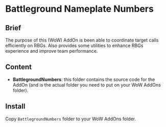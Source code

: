 # Battleground Nameplate Numbers

## Brief

The purpose of this (WoW) AddOn is been able to coordinate target calls efficiently on RBGs. Also provides some utilities to enhance RBGs experience and improve team performance.

## Content

* __BattlegroundNumbers__: this folder contains the source code for the AddOn (and is the actual folder you need to put on your WoW AddOns folder).

## Install

Copy `BattlegroundNumbers` folder to your WoW AddOns folder.
